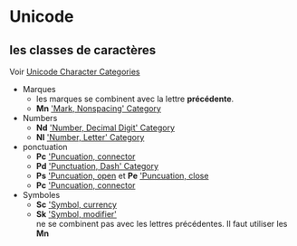 
# Unicode

## les classes de caractères

Voir [Unicode Character Categories](https://www.fileformat.info/info/unicode/category/index.htm)

- Marques
  - les marques se combinent avec la lettre **précédente**.
  - **Mn** ['Mark, Nonspacing' Category](https://www.fileformat.info/info/unicode/category/Mn/list.htm)
- Numbers
  - **Nd** ['Number, Decimal Digit' Category](https://www.fileformat.info/info/unicode/category/Nd/list.htm)
  - **Nl** ['Number, Letter' Category](https://www.fileformat.info/info/unicode/category/Nl/list.htm)
- ponctuation
  - **Pc** ['Puncuation, connector]()
  - **Pd** ['Punctuation, Dash' Category](https://www.fileformat.info/info/unicode/category/Pd/list.htm)
  - **Ps** ['Puncuation, open]() et **Pe** ['Puncuation, close]()
  - **Pc** ['Puncuation, connector]()
- Symboles
  - **Sc** ['Symbol, currency](https://www.fileformat.info/info/unicode/category/Sc/list.htm)
  - **Sk** ['Symbol, modifier'](https://www.fileformat.info/info/unicode/category/Sk/list.htm)  
    ne se combinent pas avec les lettres précédentes. Il faut utiliser les **Mn**
